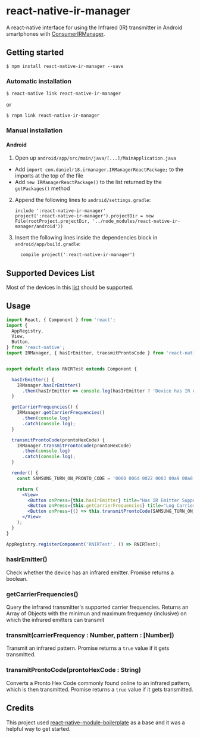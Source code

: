 # react-native-ir-manager

A react-native interface for using the Infrared (IR) transmitter in Android smartphones with [ConsumerIRManager](https://developer.android.com/reference/android/hardware/ConsumerIrManager.html). 

## Getting started

`$ npm install react-native-ir-manager --save`

### Automatic installation

`$ react-native link react-native-ir-manager`

or

`$ rnpm link react-native-ir-manager`

### Manual installation

#### Android

1. Open up `android/app/src/main/java/[...]/MainApplication.java`
  - Add `import com.danielr18.irmanager.IRManagerReactPackage;` to the imports at the top of the file
  - Add `new IRManagerReactPackage()` to the list returned by the `getPackages()` method
2. Append the following lines to `android/settings.gradle`:
  	```
  	include ':react-native-ir-manager'
    project(':react-native-ir-manager').projectDir = new File(rootProject.projectDir, '../node_modules/react-native-ir-manager/android'))
  	```
3. Insert the following lines inside the dependencies block in `android/app/build.gradle`:
  	```
      compile project(':react-native-ir-manager')
  	```

## Supported Devices List

Most of the devices in this [list](https://en.wikipedia.org/wiki/List_of_devices_with_IR_blaster#Smartphones) should be supported.


## Usage

```jsx
import React, { Component } from 'react';
import {
  AppRegistry,
  View,
  Button,
} from 'react-native';
import IRManager, { hasIrEmitter, transmitProntoCode } from 'react-native-ir-manager';


export default class RNIRTest extends Component {

  hasIrEmitter() {
    IRManager.hasIrEmitter()
      .then(hasIrEmitter => console.log(hasIrEmitter ? 'Device has IR emitter' : "Device doesn't have IR emitter"));
  }

  getCarrierFrequencies() {
    IRManager.getCarrierFrequencies()
      .then(console.log)
      .catch(console.log);
  }

  transmitProntoCode(prontoHexCode) {
    IRManager.transmitProntoCode(prontoHexCode)
      .then(console.log)
      .catch(console.log);
  }

  render() {
    const SAMSUNG_TURN_ON_PRONTO_CODE = '0000 006d 0022 0003 00a9 00a8 0015 003f 0015 003f 0015 003f 0015 0015 0015 0015 0015 0015 0015 0015 0015 0015 0015 003f 0015 003f 0015 003f 0015 0015 0015 0015 0015 0015 0015 0015 0015 0015 0015 0015 0015 003f 0015 0015 0015 0015 0015 0015 0015 0015 0015 0015 0015 0015 0015 0040 0015 0015 0015 003f 0015 003f 0015 003f 0015 003f 0015 003f 0015 003f 0015 0702 00a9 00a8 0015 0015 0015 0e6e';

    return (
      <View>
        <Button onPress={this.hasIrEmitter} title="Has IR Emitter Support?" />
        <Button onPress={this.getCarrierFrequencies} title="Log Carrier Frequencies" />
        <Button onPress={() => this.transmitProntoCode(SAMSUNG_TURN_ON_PRONTO_CODE)} title="Turn on Samsung TV" />
      </View>
    );
  }
}

AppRegistry.registerComponent('RNIRTest', () => RNIRTest);
```

### hasIrEmitter()
Check whether the device has an infrared emitter. Promise returns a boolean.

### getCarrierFrequencies()
Query the infrared transmitter's supported carrier frequencies. Returns an Array of Objects with the minimun and maximum frequency (inclusive) on which the infrared emitters can transmit  

### transmit(carrierFrequency : Number, pattern : [Number])
Transmit an infrared pattern. Promise returns a `true` value if it gets transmitted.

### transmitProntoCode(prontoHexCode : String)
Converts a Pronto Hex Code commonly found online to an infrared pattern, which is then transmitted. Promise returns a `true` value if it gets transmitted.

## Credits

This project used [react-native-module-boilerplate](https://github.com/tipsi/react-native-module-boilerplate) as a base and it was a helpful way to get started.
